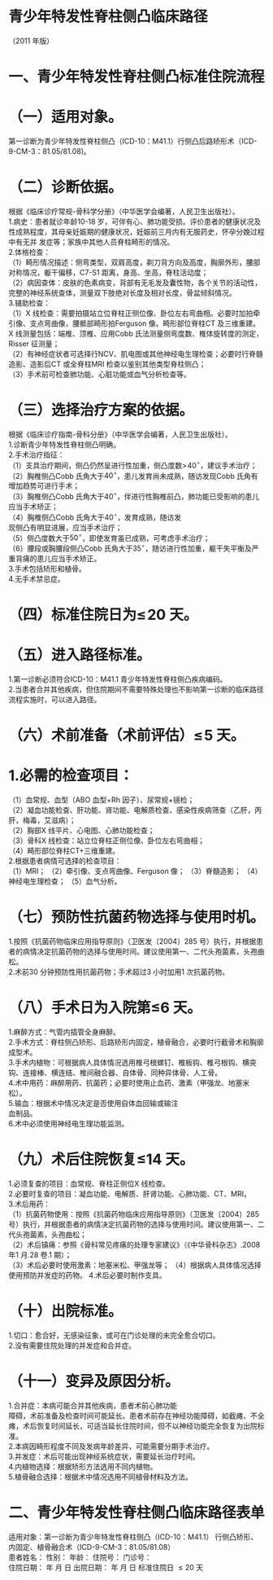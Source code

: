 # 青少年特发性脊柱侧凸临床路径  
（2011 年版）  
# 一、青少年特发性脊柱侧凸标准住院流程  
# （一）适用对象。  
第一诊断为青少年特发性脊柱侧凸（ICD-10：M41.1）行侧凸后路矫形术（ICD-9-CM-3：81.05/81.08)。  
# （二）诊断依据。  
根据《临床诊疗常规-骨科学分册》（中华医学会编著，人民卫生出版社）。  
1.病史：患者就诊年龄10-18 岁，可伴有心、肺功能受损。评价患者的健康状况及性成熟程度，其母亲妊娠期的健康状况，妊娠前三月内有无服药史，怀孕分娩过程中有无并 发症等；家族中其他人员脊柱畸形的情况。  
2.体格检查：  
（1）畸形情况描述：侧弯类型，双肩高度，剃刀背方向及高度，胸廓外形，腰部对称情况，躯干偏移，C7-S1 距离，身高、坐高，脊柱活动度；  
（2）病因查体：皮肤的色素病变，背部有无毛发及囊性物，各个关节的活动性，完整的神经系统查体，测量双下肢绝对长度及相对长度，骨盆倾斜情况。  
3.辅助检查：  
（1）X 线检查：需要拍摄站立位脊柱正侧位像、卧位左右弯曲相。必要时加拍牵引像、支点弯曲像，腰骶部畸形拍Ferguson 像。畸形部位脊柱CT 及三维重建。X 线测量包括：端椎、顶椎、应用Cobb 氏法测量侧弯度数、椎体旋转度的测定，Risser 征测量；  
（2）有神经症状者可选择行NCV、肌电图或其他神经电生理检查；必要时行脊髓造影、造影后CT 或全脊柱MRI 检查以鉴别其他类型脊柱侧凸；  
（3）手术前可检查肺功能、心脏功能或血气分析检查等。  
# （三）选择治疗方案的依据。  
根据《临床诊疗指南-骨科分册》（中华医学会编著，人民卫生出版社）。  
1.诊断青少年特发性脊柱侧凸明确。  
2.手术治疗指征：  
（1）支具治疗期间，侧凸仍然呈进行性加重，侧凸度数$>\!40^{\circ}$，建议手术治疗；  
（2）胸椎侧凸Cobb 氏角大于$40^{\circ}$，患儿发育尚未成熟，随访发现Cobb 氏角有增加趋势可进行手术；  
（3）胸椎侧凸Cobb 氏角大于$40^{\circ}$，伴进行性胸椎前凸，肺功能已受影响的患儿应当手术矫正；  
（4）胸椎侧凸Cobb 氏角大于$40^{\circ}$，发育成熟，随访发  
现侧凸有明显进展，应当手术治疗；  
（5）侧凸度数大于$50^{\circ}$，即使发育虽已成熟，可考虑手术治疗；  
（6）腰段或胸腰段侧凸Cobb 氏角大于$35^{\circ}$，随访进行性加重，躯干失平衡及严重背痛的患儿应当手术矫正。  
3.手术包括矫形和植骨。  
4.无手术禁忌症。  
# （四）标准住院日为$\leqslant\!20$ 天。  
# （五）进入路径标准。  
1.第一诊断必须符合ICD-10：M41.1 青少年特发性脊柱侧凸疾病编码。  
2.当患者合并其他疾病，但住院期间不需要特殊处理也不影响第一诊断的临床路径流程实施时，可以进入路径。  
# （六）术前准备（术前评估）$\leqslant\!5$ 天。  
# 1.必需的检查项目：  
（1）血常规、血型（ABO 血型$+\mathrm{Rh}$ 因子）、尿常规$+$镜检；  
（2）凝血功能检查、肝功能、肾功能、电解质检查、感染性疾病筛查（乙肝，丙肝，梅毒，艾滋病）；  
（2）胸部X 线平片、心电图、心肺功能检查；  
（3）骨科X 线检查：站立位脊柱正侧位像、卧位左右弯曲相；  
（4）畸形部位脊柱$\mathrm{CT}+$三维重建。  
2.根据患者病情可选择的检查项目：  
（1）MRI； （2）牵引像、支点弯曲像、Ferguson 像； （3）脊髓造影； （4）神经电生理检查； （5）血气分析。  
# （七）预防性抗菌药物选择与使用时机。  
1.按照《抗菌药物临床应用指导原则》（卫医发〔2004〕285 号）执行，并根据患者的病情决定抗菌药物的选择与使用时间。建议使用第一、二代头孢菌素，头孢曲松。  
2.术前30 分钟预防性用抗菌药物；手术超过3 小时加用1 次抗菌药物。  
# （八）手术日为入院第≤6 天。  
1.麻醉方式：气管内插管全身麻醉。  
2.手术方式：脊柱侧凸矫形、后路矫形内固定，植骨融合，必要时行截骨术和胸廓成型术。  
3.手术内植物：可根据病人具体情况选用椎弓根螺钉、椎板钩、椎弓根钩、横突钩、连接棒、横连结、椎间融合器、自体骨、同种异体骨、人工骨。  
4.术中用药：麻醉用药、抗菌药；必要时使用止血药、激素（甲强龙、地塞米松）。  
5.输血：根据术中情况决定是否使用自体血回输或输注  
血制品。  
6.术中必须使用神经电生理功能监测。  
# （九）术后住院恢复≤14 天。  
1.必须复查的项目：血常规、脊柱正侧位X 线检查。  
2.必要时复查的项目：凝血功能、电解质、肝肾功能、心肺功能、CT、MRI。  
3.术后用药：  
（1）抗菌药物使用：按照《抗菌药物临床应用指导原则》（卫医发〔2004〕285 号）执行，并根据患者的病情决定抗菌药物的选择与使用时间。建议使用第一、二代头孢菌素，头孢曲松；  
（2）术后镇痛：参照《骨科常见疼痛的处理专家建议》（《中华骨科杂志》.2008 年1 月.28 卷.1 期）；  
（3）术后必要时使用激素：地塞米松、甲强龙等； （4）根据病人具体情况选择使用预防并发症的药物。 4.术后必要时制作支具。  
# （十）出院标准。  
1.切口：愈合好，无感染征象，或可在门诊处理的未完全愈合切口。  
2.没有需要住院处理的并发症和合并症。  
# （十一）变异及原因分析。  
1.合并症：本病可能合并其他疾病，患者术前心肺功能  
障碍，术前准备及检查时间可能延长。患者术前存在神经功能障碍，如截瘫、不全瘫，术后恢复时间延长，可适当延长住院时间，但不以神经功能完全恢复为出院标准。  
2.本病因畸形程度不同及发病年龄差异，可能需要分期手术治疗。  
3.并发症：术后可能出现神经系统症状，需要延长治疗时间。  
4.内植物选择：根据矫形方法选用不同内植物。  
5.植骨融合选择：根据术中情况选用不同植骨材料及方法。  
# 二、青少年特发性脊柱侧凸临床路径表单  
适用对象：第一诊断为青少年特发性脊柱侧凸（ICD-10：M41.1） 行侧凸矫形、内固定、植骨融合术（ICD-9-CM-3：81.05/81.08）  
患者姓名：           性别：    年龄：    住院号：      门诊号：  
住院日期：   年  月  日   出院日期：   年  月  日    标准住院日 ${\leqslant}20$ 天  
